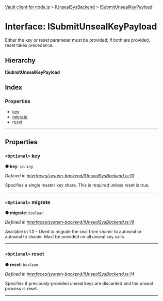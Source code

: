 [Vault client for node.js](../README.md) > [IUnsealSysBackend](../modules/iunsealsysbackend.md) > [ISubmitUnsealKeyPayload](../interfaces/iunsealsysbackend.isubmitunsealkeypayload.md)

# Interface: ISubmitUnsealKeyPayload

Either the key or reset parameter must be provided; if both are provided, reset takes precedence.

## Hierarchy

**ISubmitUnsealKeyPayload**

## Index

### Properties

* [key](iunsealsysbackend.isubmitunsealkeypayload.md#key)
* [migrate](iunsealsysbackend.isubmitunsealkeypayload.md#migrate)
* [reset](iunsealsysbackend.isubmitunsealkeypayload.md#reset)

---

## Properties

<a id="key"></a>

### `<Optional>` key

**● key**: *`string`*

*Defined in [interfaces/system-backend/IUnsealSysBackend.ts:10](https://github.com/theogravity/vault-client/blob/a3d9e21/src/interfaces/system-backend/IUnsealSysBackend.ts#L10)*

Specifies a single master key share. This is required unless reset is true.

___
<a id="migrate"></a>

### `<Optional>` migrate

**● migrate**: *`boolean`*

*Defined in [interfaces/system-backend/IUnsealSysBackend.ts:19](https://github.com/theogravity/vault-client/blob/a3d9e21/src/interfaces/system-backend/IUnsealSysBackend.ts#L19)*

Available in 1.0 - Used to migrate the seal from shamir to autoseal or autoseal to shamir. Must be provided on all unseal key calls.

___
<a id="reset"></a>

### `<Optional>` reset

**● reset**: *`boolean`*

*Defined in [interfaces/system-backend/IUnsealSysBackend.ts:14](https://github.com/theogravity/vault-client/blob/a3d9e21/src/interfaces/system-backend/IUnsealSysBackend.ts#L14)*

Specifies if previously-provided unseal keys are discarded and the unseal process is reset.

___

